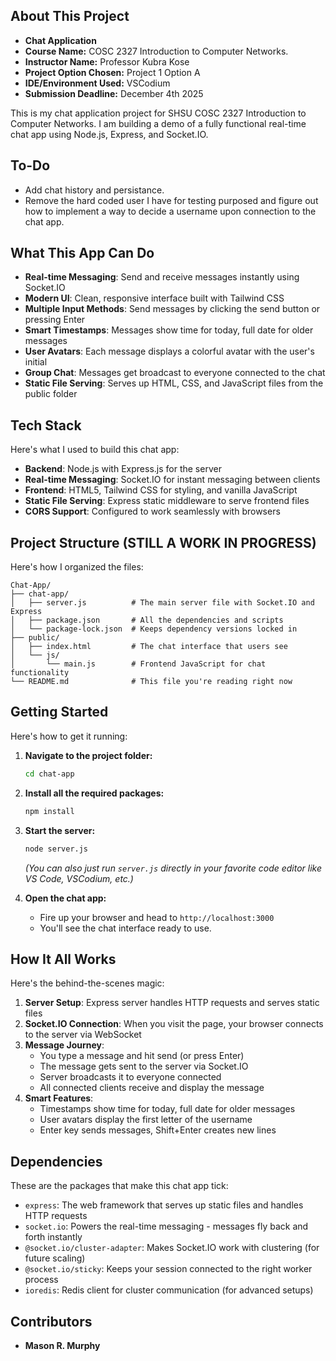 ## About This Project
- **Chat Application**
- **Course Name:** COSC 2327 Introduction to Computer Networks.
- **Instructor Name:** Professor Kubra Kose
- **Project Option Chosen:** Project 1 Option A
- **IDE/Environment Used:** VSCodium
- **Submission Deadline:** December 4th 2025

This is my chat application project for SHSU COSC 2327 Introduction to Computer Networks. I am building a demo of a fully functional real-time chat app using Node.js, Express, and Socket.IO.

## To-Do

- Add chat history and persistance.
- Remove the hard coded user I have for testing purposed and figure out how to implement a way to decide a username upon connection to the chat app.

## What This App Can Do

- **Real-time Messaging**: Send and receive messages instantly using Socket.IO
- **Modern UI**: Clean, responsive interface built with Tailwind CSS
- **Multiple Input Methods**: Send messages by clicking the send button or pressing Enter
- **Smart Timestamps**: Messages show time for today, full date for older messages
- **User Avatars**: Each message displays a colorful avatar with the user's initial
- **Group Chat**: Messages get broadcast to everyone connected to the chat
- **Static File Serving**: Serves up HTML, CSS, and JavaScript files from the public folder

## Tech Stack

Here's what I used to build this chat app:

- **Backend**: Node.js with Express.js for the server
- **Real-time Messaging**: Socket.IO for instant messaging between clients
- **Frontend**: HTML5, Tailwind CSS for styling, and vanilla JavaScript
- **Static File Serving**: Express static middleware to serve frontend files
- **CORS Support**: Configured to work seamlessly with browsers

## Project Structure (STILL A WORK IN PROGRESS)

Here's how I organized the files:

```
Chat-App/
├── chat-app/
│   ├── server.js          # The main server file with Socket.IO and Express
│   ├── package.json       # All the dependencies and scripts
│   └── package-lock.json  # Keeps dependency versions locked in
├── public/
│   ├── index.html         # The chat interface that users see
│   └── js/
│       └── main.js        # Frontend JavaScript for chat functionality
└── README.md              # This file you're reading right now
```

## Getting Started

Here's how to get it running:

1. **Navigate to the project folder:**
   ```bash
   cd chat-app
   ```

2. **Install all the required packages:**
   ```bash
   npm install
   ```

3. **Start the server:**
   ```bash
   node server.js
   ```
   *(You can also just run `server.js` directly in your favorite code editor like VS Code, VSCodium, etc.)*

4. **Open the chat app:**
   - Fire up your browser and head to `http://localhost:3000`
   - You'll see the chat interface ready to use.

## How It All Works

Here's the behind-the-scenes magic:

1. **Server Setup**: Express server handles HTTP requests and serves static files
2. **Socket.IO Connection**: When you visit the page, your browser connects to the server via WebSocket
3. **Message Journey**: 
   - You type a message and hit send (or press Enter)
   - The message gets sent to the server via Socket.IO
   - Server broadcasts it to everyone connected
   - All connected clients receive and display the message
4. **Smart Features**: 
   - Timestamps show time for today, full date for older messages
   - User avatars display the first letter of the username
   - Enter key sends messages, Shift+Enter creates new lines

## Dependencies

These are the packages that make this chat app tick:

- `express`: The web framework that serves up static files and handles HTTP requests
- `socket.io`: Powers the real-time messaging - messages fly back and forth instantly
- `@socket.io/cluster-adapter`: Makes Socket.IO work with clustering (for future scaling)
- `@socket.io/sticky`: Keeps your session connected to the right worker process
- `ioredis`: Redis client for cluster communication (for advanced setups)

## Contributors

- **Mason R. Murphy**